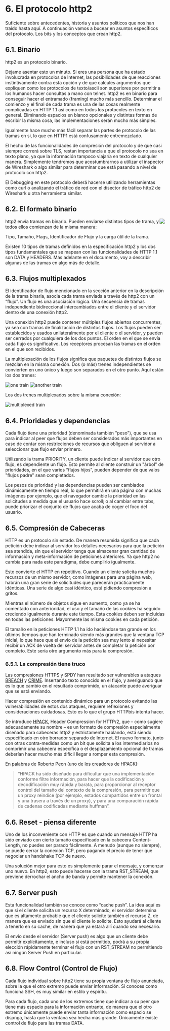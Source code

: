 # 6. El protocolo http2

Suficiente sobre antecedentes, historia y asuntos políticos que nos han traído hasta aquí. A continuación vamos a bucear en asuntos específicos del protocolo. Los bits y los conceptos que crean http2.

## 6.1. Binario

http2 es un protocolo binario.

Déjame asentar esto un minuto. Si eres una persona que ha estado involucrada en protocolos de Internet, las posibilidades de que reacciones instintivamente contra esta opción y de que calcules argumentos que expliquen como los protocolos de texto/ascii son superiores por permitir a los humanos hacer consultas a mano con telnet.
http2 es en binario para conseguir hacer el entramado (framing) mucho más sencillo. Determinar el comienzo y el final de cada trama es una de las cosas realmente complicadas en HTTP 1.1 así como en todos los protocoles en texto en general. Eliminando espacios en blanco opcionales y distintas formas de escribir la misma cosa, las implementaciones serán mucho más simples.

Igualmente  hace mucho más fácil separar las partes de protocolo de las tramas en si, lo que en HTTP1 está confusamente entremezclado.

El hecho de las funcionalidades de compresión del protocolo y de que casi siempre correrá sobre TLS, restan importancia a que el protocolo no sea en texto plano, ya que la información tampoco viajaría en texto de cualquier manera. Simplemente tendremos que acostumbrarnos a utilizar el inspector de Wireshark o algo similar para determinar que está pasando a nivel de protocolo con http2.

El Debugging en este protocolo deberá hacerse utilizando herramientas como curl o analizando el tráfico de red con el disector de tráfico http2 de  Wireshark u otra herramienta similar.

## 6.2. El formato binario

<img style="float: right;" src="https://raw.githubusercontent.com/bagder/http2-explained/master/images/frame-layout.png" />

http2 envía tramas en binario. Pueden enviarse distintos tipos de trama, y todos ellos comienzan de la misma manera:

Tipo, Tamaño, Flags, Identificador de Flujo y la carga útil de la trama.

Existen 10 tipos de tramas definidos en la especificación http2 y los dos tipos fundamentales que se mapean con las funcionalidades de HTTP 1.1 son DATA y HEADERS. Más adelante en el documento, voy a describir algunas de las tramas en algo más de detalle.

## 6.3. Flujos multiplexados

El identificador de flujo mencionado en la sección anterior en la descripción de la trama binaria, asocia cada trama enviada a través de http2 con un “flujo”. Un flujo es una asociación lógica. Una secuencia de tramas independiente bidireccional intercambiados entre el cliente y el servidor dentro de una conexión http2.

Una conexión http2 puede contener múltiples flujos abiertos concurrentes, ya sea con tramas de finalización de distintos flujos. Los flujos pueden ser establecidos y usados unilateralmente por el cliente o el servidor, y pueden ser cerrados por cualquiera de los dos puntos. El orden en el que se envía cada flujo es significativo. Los receptores procesan las tramas en el orden en el que son recibidos.

La multiplexación de los flujos significa que paquetes de distintos flujos se mezclan en la misma conexión. Dos (o más) trenes independientes se convierten en uno único y luego son separados en el otro punto. Aquí están los dos trenes:

![one train](https://raw.githubusercontent.com/bagder/http2-explained/master/images/train-justin.jpg)
![another train](https://raw.githubusercontent.com/bagder/http2-explained/master/images/train-ikea.jpg)

Los dos trenes multiplexados sobre la misma conexión:

![multiplexed train](https://raw.githubusercontent.com/bagder/http2-explained/master/images/train-multiplexed.jpg)

## 6.4. Prioridades y dependencias

Cada flujo tiene una prioridad (denominada también "peso"), que se usa para indicar al peer que flujos deben ser considerados más importantes en caso de contar con restricciones de recursos que obliguen al servidor a seleccionar que flujo enviar primero.

Utilizando la trama PRIORITY, un cliente puede indicar al servidor que otro flujo, es dependiente un flujo. Esto permite al cliente construir un "árbol" de prioridades, en el que varios “flujos hijos”, pueden depender de que vaios "flujos padre" sean completados.

Los pesos de prioridad y las dependencias pueden ser cambiados dinámicamente en tiempo real, lo que permitirá en una página con muchas imágenes por ejemplo, que el navegador cambie la prioridad en las solicitudes a medida que el usuario hace scroll; o al cambiar entre tabs, puede priorizar el conjunto de flujos que acaba de coger el foco del usuario.

## 6.5. Compresión de Cabeceras

HTTP es un protocolo sin estado. De manera resumida significa que cada petición debe indicar al servidor los detalles necesarios para que la petición sea atendida, sin que el servidor tenga que almacenar gran cantidad de información y meta-información de peticiones anteriores. Ya que http2 no cambia para nada este paradigma, debe cumplirlo igualmente.

Esto convierte el HTTP en repetitivo. Cuando un cliente solicita muchos recursos de un mismo servidor, como imágenes para una página web, habrán una gran serie de solicitudes que parecerán prácticamente idénticas. Una serie de algo casi idéntico, está pidiendo compresión a gritos.

Mientras el número de objetos sigue en aumento, como ya se ha comentado con anterioridad, el uso y el tamaño de las cookies ha seguido creciendo igualmente durante este tiempo. Esta cookies deben ser incluidas en todas las peticiones. Mayormente las misma cookies en cada petición.

El tamaño en la peticiones HTTP 1.1 ha ido haciéndose tan grande en los últimos tiempos que han terminado siendo más grandes que la ventana TCP inicial, lo que hace que el envío de la petición sea muy lento al necesitar recibir un ACK de vuelta del servidor antes de completar la petición por completo. Este sería otro argumento más para la compresión.

### 6.5.1. La compresión tiene truco

Las compresiones HTTPS y SPDY han resultado ser vulnerables a ataques [BREACH](https://en.wikipedia.org/wiki/BREACH_%28security_exploit%29) y [CRIME](https://en.wikipedia.org/wiki/CRIME). Insertando texto conocido en el flujo, y averiguando que es lo que cambio en el resultado comprimido, un atacante puede averiguar que se está enviando.

Hacer compresión en contenido dinámico para un protocolo evitando las vulnerabilidades de estos dos ataques, requiere reflexiones y consideraciones cuidadosas. Esto es lo que el grupo HTTPbis intenta hacer.

Se introduce [HPACK](https://www.rfc-editor.org/rfc/rfc7541.txt), Header Compression for HTTP/2, que – como sugiere adecuadamente su nombre – es un formato de compresión especialmente diseñado para cabeceras http2 y estrictamente hablando, está siendo especificado en otro borrador separado de Internet. El nuevo formato, junto con otras contra-medidas como un bit que solicita a los intermediarios no comprimir una cabecera específica o el desplazamiento opcional de tramas deberían hacer mucho más difícil llegar a romper esta compresión.

En palabras de Roberto Peon (uno de los creadores de HPACK):

> “HPACK ha sido diseñado para dificultar que una implementación conforme filtre
> información, para hacer que la codificación y decodificación muy rápida y
> barata, para proporcionar al receptor control del tamaño del contexto de la 
> compresión, para permitir que un proxy reindice (por ejemplo, estados 
> compartidos entre un frontal y una trasera a través de un  proxy), y para
> una comparación rápida de cadenas codificadas mediante huffman”.

## 6.6. Reset - piensa diferente

Uno de los inconveniente con HTTP es que cuando un mensaje HTTP ha sido enviado con cierto tamaño especificado en la cabecera Content-Length, no puedes ser parado fácilmente. A menudo (aunque no siempre), se puede cerrar la conexión TCP, pero pagando el precio de tener que negociar un handshake TCP de nuevo.

Una solución mejor para esto es simplemente parar el mensaje,  y comenzar uno nuevo. En http2, esto puede hacerse con la trama RST_STREAM, que previene derrochar el ancho de banda y permite mantener la conexión.

## 6.7. Server push

Esta funcionalidad también se conoce como “cache push”. La idea aquí es que si el cliente solicita un recurso X determinado, el servidor determina que es altamente probable que el cliente solicite también el recurso Z, de manera que es enviado sin que el cliente lo solicite. Esto ayudará al cliente a tenerlo en su cache, de manera que ya estará allí cuando sea necesario.

El envío desde el servidor (Server push) es algo que un cliente debe permitir explícitamente, e incluso si está permitido, podrá a su propia elección rápidamente terminar el flujo con un RST_STREAM no permitiendo así ningún Server Push en particular.

## 6.8. Flow Control (Control de Flujo)

Cada flujo individual sobre http2 tiene su propia ventana de flujo anunciada, sobre la que el otro extremo puede enviar información. Si conoces como funciona SSH, es muy similar en estilo y espíritu.

Para cada flujo, cada uno de los extremos tiene que indicar a su peer que tiene más espacio para la información entrante, de manera que el otro extremo únicamente puede enviar tanta información como espacio se dispnga, hasta que la ventana sea hecha más grande. Únicamente existe control de flujo para las tramas DATA.
